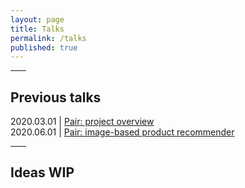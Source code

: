 ```yaml
---
layout: page
title: Talks
permalink: /talks
published: true
---
```


<p><hr style="width: 5%"></p>

## Previous talks

2020.03.01 \| [Pair: project overview](slides/pair-overview.html)  
2020.06.01 \| [Pair: image-based product recommender](slides/insight-ds-gke.html)

<p><hr style="width: 5%"></p>

## Ideas WIP
